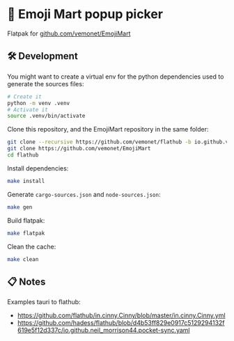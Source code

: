 # 🏪 Emoji Mart popup picker

Flatpak for [github.com/vemonet/EmojiMart](https://github.com/vemonet/EmojiMart)

## 🛠️ Development

You might want to create a virtual env for the python dependencies used to generate the sources files:

```bash
# Create it
python -m venv .venv
# Activate it
source .venv/bin/activate
```

Clone this repository, and the EmojiMart repository in the same folder:

```bash
git clone --recursive https://github.com/vemonet/flathub -b io.github.vemonet.EmojiMart
git clone https://github.com/vemonet/EmojiMart
cd flathub
```

Install dependencies:

```bash
make install
```

Generate `cargo-sources.json` and `node-sources.json`:

```bash
make gen
```

Build flatpak:

```bash
make flatpak
```

Clean the cache:

```bash
make clean
```

## 📋 Notes

Examples tauri to flathub:
* https://github.com/flathub/in.cinny.Cinny/blob/master/in.cinny.Cinny.yml
* https://github.com/hadess/flathub/blob/d4b53ff829e0917c5129294132f619e5f12d337c/io.github.neil_morrison44.pocket-sync.yaml
